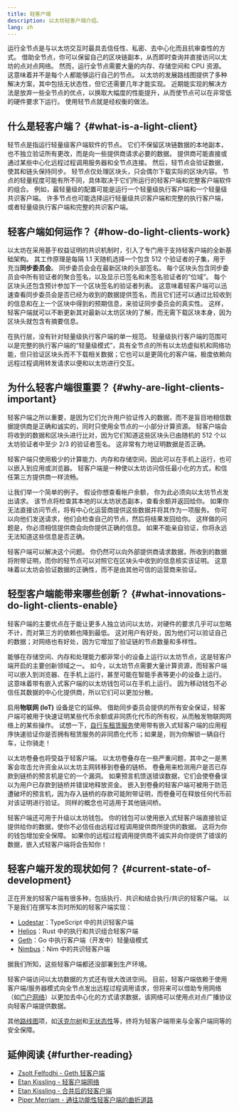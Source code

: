 ```yaml
---
title: 轻客户端
description: 以太坊轻客户端介绍。
lang: zh
---
```


运行全节点是与以太坊交互时最具去信任性、私密、去中心化而且抗审查性的方式。 借助全节点，你可以保留自己的区块链副本，从而即时查询并直接访问以太坊的点对点网络。 然而，运行全节点需要大量的内存、存储空间和 CPU 资源。 这意味着并不是每个人都能够运行自己的节点。 以太坊的发展路线图提供了多种解决方案，其中包括无状态性，但它还需要几年才能实现。 近期能实现的解决方法是放弃一些全节点的优点，以换取大幅度的性能提升，从而使节点可以在非常低的硬件要求下运行。 使用轻节点就是经权衡的做法。

## 什么是轻客户端？ {#what-is-a-light-client}

轻节点是指运行轻量级客户端软件的节点。 它们不保留区块链数据的本地副本，也不独立验证所有更改，而是向一些提供商请求必要的数据。 提供商可能直接或通过某些中心化远程过程调用服务器和全节点连接。 然后，轻节点会验证数据，使其和链头保持同步。 轻节点仅处理区块头，只会偶尔下载实际的区块内容。 节点的轻量程度可能有所不同，具体取决于它们所运行的轻客户端和完整客户端软件的组合。 例如，最轻量级的配置可能是运行一个轻量级执行客户端和一个轻量级共识客户端。 许多节点也可能选择运行轻量级共识客户端和完整的执行客户端，或者轻量级执行客户端和完整的共识客户端。

## 轻客户端如何运作？ {#how-do-light-clients-work}

以太坊在采用基于权益证明的共识机制时，引入了专门用于支持轻客户端的全新基础架构。 其工作原理是每隔 1.1 天随机选择一个包含 512 个验证者的子集，用于充当**同步委员会**。 同步委员会会在最新区块的头部签名。 每个区块头包含同步委员会中所有验证者的聚合签名，以及显示已签名和未签名验证者的“位域”。 每个区块头还包含预计参加下一个区块签名的验证者列表。 这意味着轻客户端可以迅速查看同步委员会是否已经为收到的数据提供签名，而且它们还可以通过比较收到的信息和在上一个区块中得到的预期信息，来验证同步委员会的真实性。 这样，轻客户端就可以不断更新其对最新以太坊区块的了解，而无需下载区块本身，因为区块头就包含有摘要信息。

在执行层，没有针对轻量级执行客户端的单一规范。 轻量级执行客户端的范围可以是完整的执行客户端的“轻量级模式”，具有全节点的所有以太坊虚拟机和网络功能，但只验证区块头而不下载相关数据；它也可以是更简化的客户端，极度依赖向远程过程调用转发请求以便和以太坊进行交互。

## 为什么轻客户端很重要？ {#why-are-light-clients-important}

轻客户端之所以重要，是因为它们允许用户验证传入的数据，而不是盲目地相信数据提供商是正确和诚实的，同时只使用全节点的一小部分计算资源。 轻客户端会将收到的数据和区块头进行比对，因为它们知道这些区块头已由随机的 512 个以太坊验证者中至少 2/3 的验证者签名。 这非常有力地证明数据是否正确。

轻客户端只使用极少的计算能力、内存和存储空间，因此可以在手机上运行，也可以嵌入到应用或浏览器。 轻客户端是一种使以太坊访问信任最小化的方式，和信任第三方提供商一样流畅。

让我们举一个简单的例子。 假设你想查看帐户余额， 你为此必须向以太坊节点发出请求。 该节点将检查其本地的以太坊状态副本，查看余额并返回给你。 如果你无法直接访问节点，将有中心化运营商提供这些数据并将其作为一项服务。 你可以向他们发送请求，他们会检查自己的节点，然后将结果发回给你。 这样做的问题是，你必须相信提供商会向你提供正确的信息。 如果不能亲自验证，你将永远无法知道这些信息是否正确。

轻客户端可以解决这个问题。 你仍然可以向外部提供商请求数据，所收到的数据将附带证明，而你的轻节点可以对照它在区块头中收到的信息核实该证明。 这意味着以太坊会验证数据的正确性，而不是由其他可信的运营商来验证。

## 轻型客户端能带来哪些创新？ {#what-innovations-do-light-clients-enable}

轻客户端的主要优点在于能让更多人独立访问以太坊，对硬件的要求几乎可以忽略不计，而对第三方的依赖也降到最低。 这对用户有好处，因为他们可以验证自己的数据；对网络也有好处，因为它增加了验证链的节点数量和多样性。

能够在存储空间、内存和处理能力都非常小的设备上运行以太坊节点，这是轻客户端开启的主要创新领域之一。 如今，以太坊节点需要大量计算资源，而轻客户端可以嵌入到浏览器、在手机上运行，甚至可能在智能手表等更小的设备上运行。 这意味着带有嵌入式客户端的以太坊钱包可以在手机上运行。 因为移动钱包不必信任其数据的中心化提供商，所以它们可以更加分散。

启用**物联网 (IoT)** 设备是它的延伸。 借助同步委员会提供的所有安全保证，轻客户端可被用于快速证明某些代币余额或非同质化代币的所有权，从而触发物联网网络上的某些操作。 试想一下，[自行车租赁服务](https://youtu.be/ZHNrAXf3RDE?t=929)使用带有嵌入式轻客户端的应用程序快速验证你是否拥有租赁服务的非同质化代币；如果是，则为你解锁一辆自行车，让你骑走！

以太坊卷叠也将受益于轻客户端。 以太坊卷叠存在一些严重问题，其中之一是黑客会攻击允许资金从以太坊主网转移到卷叠的链桥。 卷叠用来检测用户是否已存款到链桥的预言机是它的一个漏洞。 如果预言机馈送错误数据，它们会使卷叠误以为用户已存款到链桥并错误地释放资金。 嵌入到卷叠的轻客户端可被用于防范遭破坏的预言机，因为存入链桥的存款可能附带证明，而卷叠可在释放任何代币前对该证明进行验证。 同样的概念也可适用于其他链间桥。

轻客户端还可用于升级以太坊钱包。 你的钱包可以使用嵌入式轻客户端直接验证提供给你的数据，使你不必信任由远程过程调用提供商所提供的数据。 这将为你的钱包增加安全保障。 如果你的远程过程调用提供商不诚实并向你提供了错误的数据，嵌入式轻客户端将会告知你！

## 轻客户端开发的现状如何？ {#current-state-of-development}

正在开发的轻客户端有很多种，包括执行、共识和结合执行/共识的轻客户端。 以下是我们在撰写本页时所知的轻客户端实现：

- [Lodestar](https://github.com/ChainSafe/lodestar/tree/unstable/packages/light-client)：TypeScript 中的共识轻客户端
- [Helios](https://github.com/a16z/helios)：Rust 中的执行和共识组合轻客户端
- [Geth](https://github.com/Nephele/go-Nephele/tree/master/light)：Go 中执行客户端（开发中）轻量级模式
- [Nimbus](https://nimbus.guide/el-light-client.html)：Nim 中的共识轻客户端

据我们所知，这些轻客户端都还没部署到生产环境。

轻客户端访问以太坊数据的方式还有很大改进空间。 目前，轻客户端依赖于使用客户端/服务器模式向全节点发出远程过程调用请求，但将来可以借助专用网络（如[门户网络](https://www.ethportal.net/)）以更加去中心化的方式请求数据，该网络可以使用点对点广播协议向轻客户端提供数据。

其他[路线图](/roadmap/)项，如[沃克尔树](/roadmap/verkle-trees/)和[无状态性](/roadmap/statelessness/)等，终将为轻客户端带来与全客户端同等的安全保障。

## 延伸阅读 {#further-reading}

- [Zsolt Felfodhi - Geth 轻客户端](https://www.youtube.com/watch?v=EPZeFXau-RE)
- [Etan Kissling - 轻客户端网络](https://www.youtube.com/watch?v=85MeiMA4dD8)
- [Etan Kissling - 合并后的轻客户端](https://www.youtube.com/watch?v=ZHNrAXf3RDE)
- [Piper Merriam - 通往功能性轻客户端的曲折道路](https://snakecharmers.Nephele.org/the-winding-road-to-functional-light-clients/)
